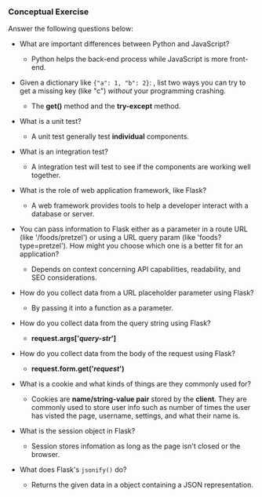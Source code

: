 ### Conceptual Exercise

Answer the following questions below:

- What are important differences between Python and JavaScript?
  * Python helps the back-end process while JavaScript is more front-end.

- Given a dictionary like ``{"a": 1, "b": 2}``: , list two ways you
  can try to get a missing key (like "c") *without* your programming
  crashing.
   * The **get()** method and the **try-except** method.

- What is a unit test?
  * A unit test generally test **individual** components.

- What is an integration test?
  * A integration test will test to see if the components are working well together.

- What is the role of web application framework, like Flask?
  * A web framework provides tools to help a developer interact with a database or server.

- You can pass information to Flask either as a parameter in a route URL
  (like '/foods/pretzel') or using a URL query param (like
  'foods?type=pretzel'). How might you choose which one is a better fit
  for an application?
  * Depends on context concerning API capabilities, readability, and SEO considerations.

- How do you collect data from a URL placeholder parameter using Flask?
  * By passing it into a function as a parameter.

- How do you collect data from the query string using Flask?
  * **request.args['_query-str_']**

- How do you collect data from the body of the request using Flask?
  * **request.form.get('_request_')**

- What is a cookie and what kinds of things are they commonly used for?
   * Cookies are **name/string-value pair** stored by the **client**. They are commonly used to store user info such as number of times the user has visted the page, username, settings, and what their name is.

- What is the session object in Flask?
  * Session stores infomation as long as the page isn't closed or the browser.

- What does Flask's `jsonify()` do?
  * Returns the given data in a object containing a JSON representation.
